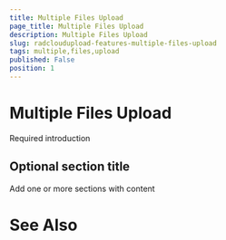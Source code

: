 ```yaml
---
title: Multiple Files Upload
page_title: Multiple Files Upload
description: Multiple Files Upload
slug: radcloudupload-features-multiple-files-upload
tags: multiple,files,upload
published: False
position: 1
---
```


# Multiple Files Upload



Required introduction

## Optional section title

Add one or more sections with content

# See Also
